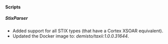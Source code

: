 
#### Scripts
##### StixParser
- Added support for all STIX types (that have a Cortex XSOAR equivalent).
- Updated the Docker image to: *demisto/taxii:1.0.0.31644*.
